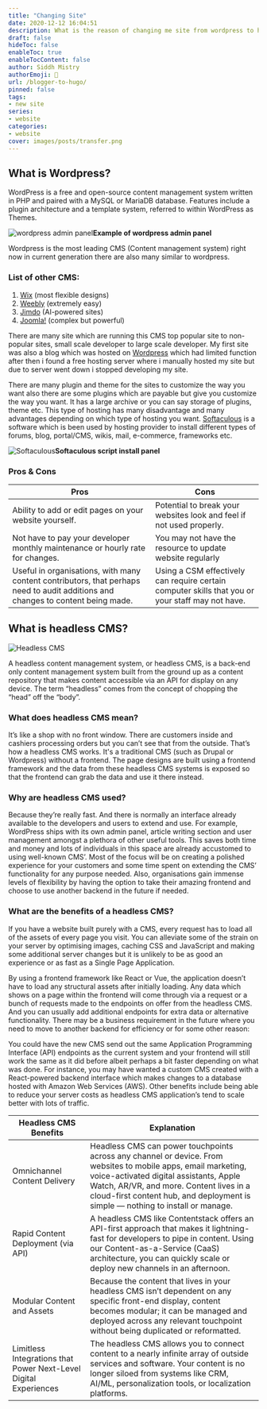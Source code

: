 ```yaml
---
title: "Changing Site"
date: 2020-12-12 16:04:51
description: What is the reason of changing me site from wordpress to headless cms?
draft: false
hideToc: false
enableToc: true
enableTocContent: false
author: Siddh Mistry
authorEmoji: 🤯
url: /blogger-to-hugo/
pinned: false
tags:
- new site 
series:
- website
categories:
- website
cover: images/posts/transfer.png
---
```


## What is Wordpress?

WordPress is a free and open-source content management system written in PHP and paired with a MySQL or MariaDB database. Features include a plugin architecture and a template system, referred to within WordPress as Themes.

![wordpress admin panel](https://www.opensourcecms.com/wp-content/uploads/wordpress-admin-panel.png)**Example of wordpress admin panel**

Wordpress is the most leading CMS (Content management system) right now in current generation there are also many similar to wordpress.

### List of other CMS:
1. [Wix](https://www.wix.com/) (most flexible designs)
2. [Weebly](https://www.weebly.com/) (extremely easy)
3. [Jimdo](https://www.jimdo.com/) (AI-powered sites)
4. [Joomla!](https://www.joomla.com/) (complex but powerful)

There are many site which are running this CMS top popular site to non-popular sites, small scale developer to large scale developer. My first site was also a blog which was hosted on [Wordpress](http://wordpress.com) which had limited function after then i found a free hosting server where i manually hosted my site but due to server went down i stopped developing my site.

There are many plugin and theme for the sites to customize the way you want also there are some plugins which are payable but give you customize the way you want. It has a large archive or you can say storage of plugins, theme etc. This type of hosting has many disadvantage and many advantages depending on which type of hosting you want. [Softaculous](https://remote.softaculous.com/) is a software which is been used by hosting provider to install different types of forums, blog, portal/CMS, wikis, mail, e-commerce, frameworks etc.

![Softaculous](/images/posts/softaculous.png)**Softaculous script install panel**

### Pros & Cons
 Pros | Cons
------|---------
Ability to add or edit pages on your website yourself. | Potential to break your websites look and feel if not used properly.
Not have to pay your developer monthly maintenance or hourly rate for changes. | You may not have the resource to update website regularly
Useful in organisations, with many content contributors, that perhaps need to audit additions and changes to content being made. | Using a CSM effectively can require certain computer skills that you or your staff may not have.


## What is headless CMS?

![Headless CMS](/images/posts/headless-cms.jpg)

A headless content management system, or headless CMS, is a back-end only content management system built from the ground up as a content repository that makes content accessible via an API for display on any device. The term “headless” comes from the concept of chopping the “head” off the “body”.

### What does headless CMS mean?

It’s like a shop with no front window. There are customers inside and cashiers processing orders but you can’t see that from the outside. That’s how a headless CMS works. It's a traditional CMS (such as Drupal or Wordpress) without a frontend. The page designs are built using a frontend framework and the data from these headless CMS systems is exposed so that the frontend can grab the data and use it there instead.

### Why are headless CMS used?

Because they’re really fast. 
And there is normally an interface already available to the developers and users to extend and use. For example, WordPress ships with its own admin panel, article writing section and user management amongst a plethora of other useful tools. This saves both time and money and lots of individuals in this space are already accustomed to using well-known CMS’. Most of the focus will be on creating a polished experience for your customers and some time spent on extending the CMS’ functionality for any purpose needed. Also, organisations gain immense levels of flexibility by having the option to take their amazing frontend and choose to use another backend in the future if needed. 

### What are the benefits of a headless CMS?

If you have a website built purely with a CMS, every request has to load all of the assets of every page you visit. You can alleviate some of the strain on your server by optimising images, caching CSS and JavaScript and making some additional server changes but it is unlikely to be as good an experience or as fast as a Single Page Application.

By using a frontend framework like React or Vue, the application doesn’t have to load any structural assets after initially loading. Any data which shows on a page within the frontend will come through via a request or a bunch of requests made to the endpoints on offer from the headless CMS. And you can usually add additional endpoints for extra data or alternative functionality. There may be a business requirement in the future where you need to move to another backend for efficiency or for some other reason:

You could have the new CMS send out the same Application Programming Interface (API) endpoints as the current system and your frontend will still work the same as it did before albeit perhaps a bit faster depending on what was done. 
For instance, you may have wanted a custom CMS created with a React-powered backend interface which makes changes to a database hosted with Amazon Web Services (AWS). Other benefits include being able to reduce your server costs as headless CMS application’s tend to scale better with lots of traffic.

Headless CMS Benefits | Explanation
----------------------|-------------
Omnichannel Content Delivery | Headless CMS can power touchpoints across any channel or device. From websites to mobile apps, email marketing, voice-activated digital assistants, Apple Watch, AR/VR, and more. Content lives in a cloud-first content hub, and deployment is simple — nothing to install or manage.
Rapid Content Deployment (via API) | A headless CMS like Contentstack offers an API-first approach that makes it lightning-fast for developers to pipe in content. Using our Content-as-a-Service (CaaS) architecture, you can quickly scale or deploy new channels in an afternoon.
Modular Content and Assets | Because the content that lives in your headless CMS isn’t dependent on any specific front-end display, content becomes modular; it can be managed and deployed across any relevant touchpoint without being duplicated or reformatted.
Limitless Integrations that Power Next-Level Digital Experiences | The headless CMS allows you to connect content to a nearly infinite array of outside services and software. Your content is no longer siloed from systems like CRM, AI/ML, personalization tools, or localization platforms.